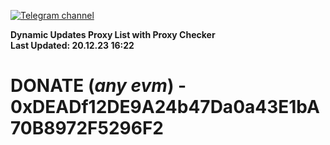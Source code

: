 [![Telegram channel](https://img.shields.io/endpoint?url=https://runkit.io/damiankrawczyk/telegram-badge/branches/master?url=https://t.me/n4z4v0d)](https://t.me/n4z4v0d) 

**Dynamic Updates Proxy List with Proxy Checker**  
**Last Updated: 20.12.23 16:22**

# DONATE (_any evm_) - 0xDEADf12DE9A24b47Da0a43E1bA70B8972F5296F2
